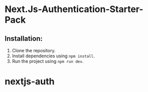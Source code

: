 # Next.Js-Authentication-Starter-Pack

## Installation:

1. Clone the repository.
2. Install dependencies using `npm install`.
3. Run the project using `npm run dev`.
# nextjs-auth
